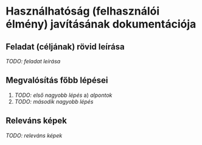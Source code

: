 # Használhatóság (felhasználói élmény) javításának dokumentációja

## Feladat (céljának) rövid leírása

_TODO: feladat leírása_

## Megvalósítás főbb lépései

1) _TODO: első nagyobb lépés_
  a) _alpontok_
2) _TODO: második nagyobb lépés_

## Releváns képek

_TODO: releváns képek_
